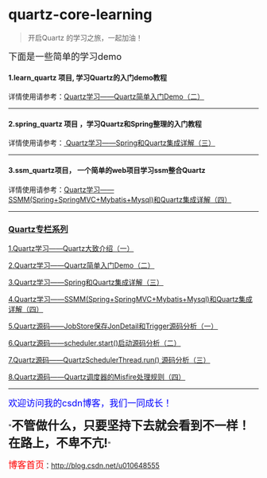 # quartz-core-learning

> 开启Quartz 的学习之旅，一起加油！

<font size='4'>下面是一些简单的学习demo</font>



  


<h4>1.learn_quartz 项目,  学习Quartz的入门demo教程</h4>
详情使用请参考：<a href="http://blog.csdn.net/u010648555/article/details/54863394" target="_blank">Quartz学习——Quartz简单入门Demo（二）</a>

----------

<h4>2.spring_quartz 项目 ，学习Quartz和Spring整理的入门教程</h4>
详情使用请参考：<a href="http://blog.csdn.net/u010648555/article/details/54891264" target="_blank"> Quartz学习——Spring和Quartz集成详解（三）</a>

----------
<h4>3.ssm_quartz项目，	一个简单的web项目学习ssm整合Quartz</h4>
详情使用请参考：<a href="http://blog.csdn.net/u010648555/article/details/60767633" target="_blank">Quartz学习——SSMM(Spring+SpringMVC+Mybatis+Mysql)和Quartz集成详解（四）</a>


----------


<h3><a href="http://blog.csdn.net/column/details/14251.html">Quartz专栏系列</a></h3>

<a href="http://blog.csdn.net/u010648555/article/details/54863144" target="_blank">1.Quartz学习——Quartz大致介绍（一）</a>

<a href="http://blog.csdn.net/u010648555/article/details/54863394" target="_blank">2.Quartz学习——Quartz简单入门Demo（二）</a>

<a href="http://blog.csdn.net/u010648555/article/details/54891264" target="_blank">3.Quartz学习——Spring和Quartz集成详解（三）</a>

<a href="http://blog.csdn.net/u010648555/article/details/60767633" target="_blank">4.Quartz学习——SSMM(Spring+SpringMVC+Mybatis+Mysql)和Quartz集成详解（四）</a>

<a href="http://blog.csdn.net/u010648555/article/details/53643043" target="_blank">5.Quartz源码——JobStore保存JonDetail和Trigger源码分析（一）</a>

<a href="http://blog.csdn.net/u010648555/article/details/53520314" target="_blank">6.Quartz源码——scheduler.start()启动源码分析（二）</a>

<a href="http://blog.csdn.net/u010648555/article/details/53525041" target="_blank">7.Quartz源码——QuartzSchedulerThread.run() 源码分析（三）</a>

<a href="http://blog.csdn.net/u010648555/article/details/53672738" target="_blank">8.Quartz源码——Quartz调度器的Misfire处理规则（四）</a>

----------


<font size=4 color=blue>欢迎访问我的csdn博客，我们一同成长！</font>

"<font size=5>**不管做什么，只要坚持下去就会看到不一样！在路上，不卑不亢!**</font>"

<font size=4 color=red> 博客首页</font>：<a href="http://blog.csdn.net/u010648555" target="_blank">http://blog.csdn.net/u010648555</a>